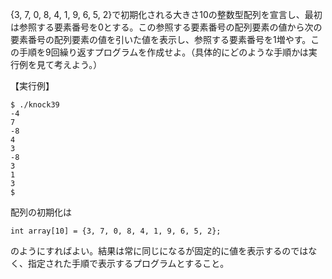 {3, 7, 0, 8, 4, 1, 9, 6, 5, 2}で初期化される大きさ10の整数型配列を宣言し、最初は参照する要素番号を0とする。この参照する要素番号の配列要素の値から次の要素番号の配列要素の値を引いた値を表示し、参照する要素番号を1増やす。この手順を9回繰り返すプログラムを作成せよ。（具体的にどのような手順かは実行例を見て考えよう。）

【実行例】

```
$ ./knock39
-4
7
-8
4
3
-8
3
1
3
$
```

配列の初期化は

```
int array[10] = {3, 7, 0, 8, 4, 1, 9, 6, 5, 2};
```

のようにすればよい。結果は常に同じになるが固定的に値を表示するのではなく、指定された手順で表示するプログラムとすること。
